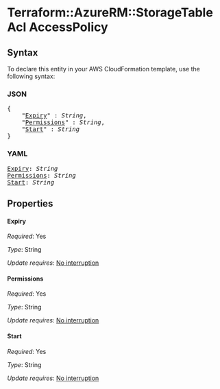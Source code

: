 # Terraform::AzureRM::StorageTable Acl AccessPolicy

## Syntax

To declare this entity in your AWS CloudFormation template, use the following syntax:

### JSON

<pre>
{
    "<a href="#expiry" title="Expiry">Expiry</a>" : <i>String</i>,
    "<a href="#permissions" title="Permissions">Permissions</a>" : <i>String</i>,
    "<a href="#start" title="Start">Start</a>" : <i>String</i>
}
</pre>

### YAML

<pre>
<a href="#expiry" title="Expiry">Expiry</a>: <i>String</i>
<a href="#permissions" title="Permissions">Permissions</a>: <i>String</i>
<a href="#start" title="Start">Start</a>: <i>String</i>
</pre>

## Properties

#### Expiry

_Required_: Yes

_Type_: String

_Update requires_: [No interruption](https://docs.aws.amazon.com/AWSCloudFormation/latest/UserGuide/using-cfn-updating-stacks-update-behaviors.html#update-no-interrupt)

#### Permissions

_Required_: Yes

_Type_: String

_Update requires_: [No interruption](https://docs.aws.amazon.com/AWSCloudFormation/latest/UserGuide/using-cfn-updating-stacks-update-behaviors.html#update-no-interrupt)

#### Start

_Required_: Yes

_Type_: String

_Update requires_: [No interruption](https://docs.aws.amazon.com/AWSCloudFormation/latest/UserGuide/using-cfn-updating-stacks-update-behaviors.html#update-no-interrupt)

